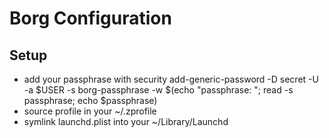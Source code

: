 # Borg Configuration

## Setup

* add your passphrase with
    security add-generic-password -D secret -U -a $USER -s borg-passphrase -w $(echo "passphrase: "; read -s passphrase; echo $passphrase)
* source profile in your ~/.zprofile
* symlink launchd.plist into your ~/Library/Launchd
